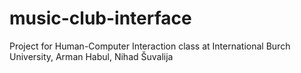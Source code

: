 # music-club-interface
Project for Human-Computer Interaction class at International Burch University, Arman Habul, Nihad Šuvalija
